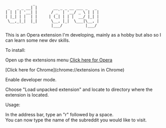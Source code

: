 	    		_
     _   _ _ __| |       __ _ _ __ ___ _   _ 
    | | | | '__| |      / _` | '__/ _ \ | | |
    | |_| | |  | |     | (_| | | |  __/ |_| |
     \__,_|_|  |_|      \__, |_|  \___|\__, |
                        |___/          |___/ 



This is an Opera extension I'm developing, mainly as a hobby but also so I can learn some new dev skills.

To install:
	
Open up the extensions menu 
[Click here for Opera](opera://extensions)

[Click here for Chrome](chrome://extensions in Chrome)

Enable developer mode.

Choose "Load unpacked extension" and locate to directory where the extension is located.

Usage: 

In the address bar, type an "r" followed by a space.  
You can now type the name of the subreddit you would like to visit.

